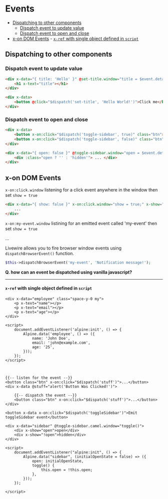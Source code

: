 # Events

<!-- TOC -->

- [Dispatching to other components](#dispatching-to-other-components)
    - [Dispatch event to update value](#dispatch-event-to-update-value)
    - [Dispatch event to open and close](#dispatch-event-to-open-and-close)
- [x-on DOM Events](#x-on-dom-events)
        - [`x-ref` with single object defined in `script`](#x-ref-with-single-object-defined-in-script)

<!-- /TOC -->
<a id="markdown-dispatching-to-other-components" name="dispatching-to-other-components"></a>

## Dispatching to other components

<a id="markdown-dispatch-event-to-update-value" name="dispatch-event-to-update-value"></a>

### Dispatch event to update value

```html
<div x-data="{ title: 'Hello' }" @set-title.window="title = $event.detail" >
    <h1 x-text="title"></h1>
</div>

<div x-data>
    <button @click="$dispatch('set-title', 'Hello World!')">Click me</button>
</div>
```

<a id="markdown-dispatch-event-to-open-and-close" name="dispatch-event-to-open-and-close"></a>

### Dispatch event to open and close

```html
<div x-data>
    <button x-on:click="$dispatch('toggle-sidebar', true)" class="btn">Click to open</button>
    <button x-on:click="$dispatch('toggle-sidebar', false)" class="btn">Click to close</button>
</div>

<div x-data="{ open: false }" @toggle-sidebar.window="open = $event.detail">
    <div :class="open ? '' : 'hidden'"> ... </div>
</div>
```

<!--  -->
<!--  -->
<!--  -->
<!--  -->
<!--  -->
<!--  -->
<!--  -->
<!--  -->
<!--  -->
<!--  -->
<!--  -->
<!--  -->
<!--  -->

<a id="markdown-x-on-dom-events" name="x-on-dom-events"></a>

## x-on DOM Events

`x-on:click.window` listening for a click event anywhere in the window then set `show = true`

```html
<div x-data="{ show: false }" x-on:click.window="show = true;" x-show="show">
    ...
</div>
```

`x-on:my-event.window` listining for an emitted event called 'my-event' then set `show = true`

<div x-data="{ show: false }" x-on:my-event.window="show = true" x-show="show">
    ...
</div>


Livewire allows you to fire browser window events using `dispatchBrowserEvent()` function.

```php
$this->dispatchBrowserEvent('my-event', 'Notification message!');
```

**Q. how can an event be dispatched using vanilla javascript?**

---

<a id="markdown-x-ref-with-single-object-defined-in-script" name="x-ref-with-single-object-defined-in-script"></a>

#### `x-ref` with single object defined in `script`

    <div x-data="employee" class="space-y-0 my">
        <p x-text="name"></p>
        <p x-text="email"></p>
        <p x-text="age"></p>
    </div>

    <script>
        document.addEventListener('alpine:init', () => {
            Alpine.data('employee', () => ({
                name: 'John Doe',
                email: 'john@example.com',
                age: '25',
            }));
        });
    </script>



    {{-- listen for the event --}}
    <button class="btn" x-on:click="$dispatch('stuff')">...</button>
    <div x-data @stuff="alert('Button Was Clicked!')">

        {{-- dispatch the event --}}
        <button class="btn" x-on:click="$dispatch('stuff')">...</button>
    </div>

    <button x-data x-on:click="$dispatch('toggleSidebar')">Emit toggleSidebar event</button>

    <div x-data="sidebar" @toggle-sidebar.camel.window="toggle()">
        <div x-show="open">open</div>
        <div x-show="!open">hidden</div>
    </div>

    <script>
        document.addEventListener("alpine:init", () => {
            Alpine.data("sidebar", (initialOpenState = false) => ({
                open: initialOpenState,
                toggle() {
                    this.open = !this.open;
                },
            }));
        });

    </script>
